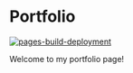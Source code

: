 # Portfolio
[![pages-build-deployment](https://github.com/trine-marie-sandberg/portfolio/actions/workflows/pages/pages-build-deployment/badge.svg)](https://github.com/trine-marie-sandberg/portfolio/actions/workflows/pages/pages-build-deployment) 

Welcome to my portfolio page!
